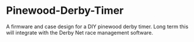 # Pinewood-Derby-Timer
A firmware and case design for a DIY pinewood derby timer. Long term this will integrate with the Derby Net race management software.
